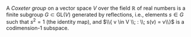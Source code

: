 A *Coxeter group* on a vector space $V$ over the field $\mathbb{R}$ of real numbers is a finite subgroup $G \subset \mathrm{GL}(V)$ generated by reflections, i.e., elements $s \in G$ such that $s^2 = 1$ (the identity map), and $\\{ v \in V \\; : \\; s(v) = v\\}$ is a codimension-1 subspace.
